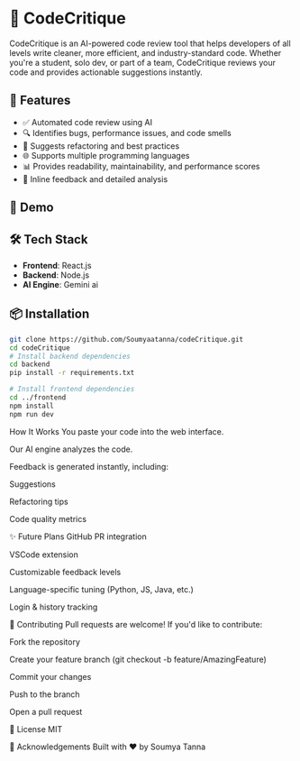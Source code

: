 # 🧠 CodeCritique

CodeCritique is an AI-powered code review tool that helps developers of all levels write cleaner, more efficient, and industry-standard code. Whether you're a student, solo dev, or part of a team, CodeCritique reviews your code and provides actionable suggestions instantly.

## 🚀 Features

- ✅ Automated code review using AI
- 🔍 Identifies bugs, performance issues, and code smells
- 🧹 Suggests refactoring and best practices
- 🌐 Supports multiple programming languages
- 📊 Provides readability, maintainability, and performance scores
- 💬 Inline feedback and detailed analysis

## 📸 Demo


## 🛠️ Tech Stack

- **Frontend**: React.js
- **Backend**: Node.js  
- **AI Engine**: Gemini ai
## 📦 Installation

```bash
git clone https://github.com/Soumyaatanna/codeCritique.git
cd codeCritique
# Install backend dependencies
cd backend
pip install -r requirements.txt

# Install frontend dependencies
cd ../frontend
npm install
npm run dev
```
How It Works
You paste your code into the web interface.

Our AI engine analyzes the code.

Feedback is generated instantly, including:

Suggestions

Refactoring tips

Code quality metrics

✨ Future Plans
GitHub PR integration

VSCode extension

Customizable feedback levels

Language-specific tuning (Python, JS, Java, etc.)

Login & history tracking

📢 Contributing
Pull requests are welcome! If you'd like to contribute:

Fork the repository

Create your feature branch (git checkout -b feature/AmazingFeature)

Commit your changes

Push to the branch

Open a pull request

📄 License
MIT

🙌 Acknowledgements
Built with ❤️ by Soumya Tanna

